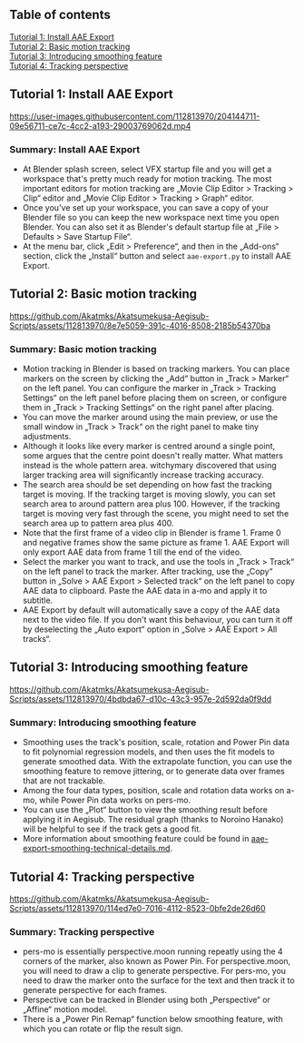 ## Table of contents

[Tutorial 1: Install AAE Export](#tutorial-1-install-aae-export)  
[Tutorial 2: Basic motion tracking](#tutorial-2-basic-motion-tracking)  
[Tutorial 3: Introducing smoothing feature](#tutorial-3-introducing-smoothing-feature)  
[Tutorial 4: Tracking perspective](#tutorial-4-tracking-perspective)  

## Tutorial 1: Install AAE Export

https://user-images.githubusercontent.com/112813970/204144711-09e56711-ce7c-4cc2-a193-29003769062d.mp4

### Summary: Install AAE Export

* At Blender splash screen, select VFX startup file and you will get a workspace that's pretty much ready for motion tracking. The most important editors for motion tracking are „Movie Clip Editor > Tracking > Clip“ editor and „Movie Clip Editor > Tracking > Graph“ editor.  
* Once you've set up your workspace, you can save a copy of your Blender file so you can keep the new workspace next time you open Blender. You can also set it as Blender's default startup file at „File > Defaults > Save Startup File“.  
* At the menu bar, click „Edit > Preference“, and then in the „Add-ons“ section, click the „Install“ button and select `aae-export.py` to install AAE Export.  

## Tutorial 2: Basic motion tracking

https://github.com/Akatmks/Akatsumekusa-Aegisub-Scripts/assets/112813970/8e7e5059-391c-4016-8508-2185b54370ba

### Summary: Basic motion tracking

* Motion tracking in Blender is based on tracking markers. You can place markers on the screen by clicking the „Add“ button in „Track > Marker“ on the left panel. You can configure the marker in „Track > Tracking Settings“ on the left panel before placing them on screen, or configure them in „Track > Tracking Settings“ on the right panel after placing.  
* You can move the marker around using the main preview, or use the small window in „Track > Track“ on the right panel to make tiny adjustments.  
* Although it looks like every marker is centred around a single point, some argues that the centre point doesn't really matter. What matters instead is the whole pattern area. witchymary discovered that using larger tracking area will significantly increase tracking accuracy.  
* The search area should be set depending on how fast the tracking target is moving. If the tracking target is moving slowly, you can set search area to around pattern area plus 100. However, if the tracking target is moving very fast through the scene, you might need to set the search area up to pattern area plus 400.  
* Note that the first frame of a video clip in Blender is frame 1. Frame 0 and negative frames show the same picture as frame 1. AAE Export will only export AAE data from frame 1 till the end of the video.  
* Select the marker you want to track, and use the tools in „Track > Track“ on the left panel to track the marker. After tracking, use the „Copy“ button in „Solve > AAE Export > Selected track“ on the left panel to copy AAE data to clipboard. Paste the AAE data in a-mo and apply it to subtitle.  
* AAE Export by default will automatically save a copy of the AAE data next to the video file. If you don't want this behaviour, you can turn it off by deselecting the „Auto export“ option in „Solve > AAE Export > All tracks“.  

## Tutorial 3: Introducing smoothing feature

https://github.com/Akatmks/Akatsumekusa-Aegisub-Scripts/assets/112813970/4bdbda67-d10c-43c3-957e-2d592da0f9dd

### Summary: Introducing smoothing feature

* Smoothing uses the track's position, scale, rotation and Power Pin data to fit polynomial regression models, and then uses the fit models to generate smoothed data. With the extrapolate function, you can use the smoothing feature to remove jittering, or to generate data over frames that are not trackable.  
* Among the four data types, position, scale and rotation data works on a-mo, while Power Pin data works on pers-mo.  
* You can use the „Plot“ button to view the smoothing result before applying it in Aegisub. The residual graph (thanks to Noroino Hanako) will be helpful to see if the track gets a good fit.  
* More information about smoothing feature could be found in [aae-export-smoothing-technical-details.md](aae-export-smoothing-technical-details.md).

## Tutorial 4: Tracking perspective

https://github.com/Akatmks/Akatsumekusa-Aegisub-Scripts/assets/112813970/114ed7e0-7016-4112-8523-0bfe2de26d60

### Summary: Tracking perspective

* pers-mo is essentially perspective.moon running repeatly using the 4 corners of the marker, also known as Power Pin. For perspective.moon, you will need to draw a clip to generate perspective. For pers-mo, you need to draw the marker onto the surface for the text and then track it to generate perspective for each frames.  
* Perspective can be tracked in Blender using both „Perspective“ or „Affine“ motion model.  
* There is a „Power Pin Remap“ function below smoothing feature, with which you can rotate or flip the result sign.  
